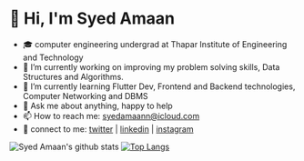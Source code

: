 # 							 👋 Hi, I'm Syed Amaan

- 🎓 computer engineering undergrad at Thapar Institute of Engineering and Technology 
- 🔭 I’m currently working on improving my problem solving skills, Data Structures and Algorithms.
- 🌱 I’m currently learning Flutter Dev, Frontend and Backend technologies, Computer Networking and DBMS
- 💬 Ask me about anything, happy to help
- 📫 How to reach me: syedamaann@icloud.com
- :raised_hands: connect to me: [twitter](https://twitter.com/syedamaann) | [linkedin](https://www.linkedin.com/in/syed-amaan-24395313a/) | [instagram](https://www.instagram.com/syedamaann) 

![Syed Amaan's github stats](https://github-readme-stats.vercel.app/api?username=syedamaann&count_private=true&show_icons=true&theme=algolia&hide_rank=false) [![Top Langs](https://github-readme-stats.vercel.app/api/top-langs/?username=syedamaann&layout=compact&theme=algolia)](https://github.com/anuraghazra/github-readme-stats)

